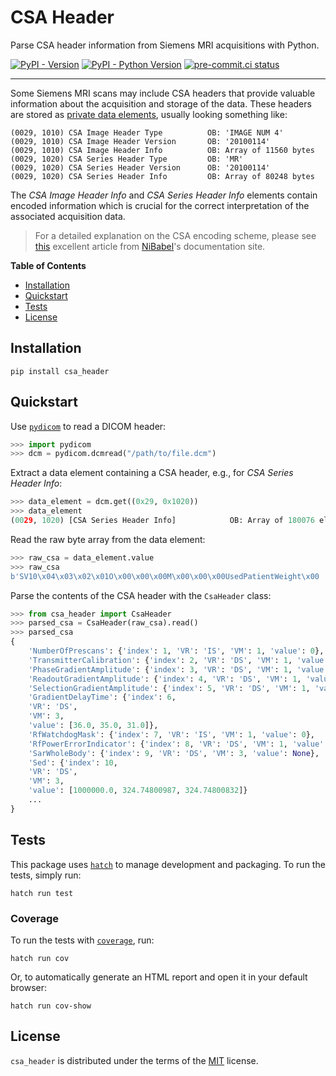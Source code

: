 # CSA Header

Parse CSA header information from Siemens MRI acquisitions with Python.

[![PyPI - Version](https://img.shields.io/pypi/v/csa_header.svg)](https://pypi.org/project/csa_header)
[![PyPI - Python Version](https://img.shields.io/pypi/pyversions/csa_header.svg)](https://pypi.org/project/csa_header)
[![pre-commit.ci status](https://results.pre-commit.ci/badge/github/open-dicom/csa_header/main.svg)](https://results.pre-commit.ci/latest/github/open-dicom/csa_header/main)

---

Some Siemens MRI scans may include CSA headers that provide valuable information about the acquisition and storage of the data. These headers are stored as [private data elements](https://dicom.nema.org/medical/dicom/current/output/html/part05.html#sect_7.8), usually looking something like:

```
(0029, 1010) CSA Image Header Type          OB: 'IMAGE NUM 4'
(0029, 1010) CSA Image Header Version       OB: '20100114'
(0029, 1010) CSA Image Header Info          OB: Array of 11560 bytes
(0029, 1020) CSA Series Header Type         OB: 'MR'
(0029, 1020) CSA Series Header Version      OB: '20100114'
(0029, 1020) CSA Series Header Info         OB: Array of 80248 bytes
```

The _CSA Image Header Info_ and _CSA Series Header Info_ elements contain encoded information which is crucial for the correct interpretation of the associated acquisition data.

> For a detailed explanation on the CSA encoding scheme, please see [this](https://nipy.org/nibabel/dicom/siemens_csa.html) excellent article from [NiBabel](https://github.com/nipy/nibabel)'s documentation site.

**Table of Contents**

- [Installation](#installation)
- [Quickstart](#quickstart)
- [Tests](#tests)
- [License](#license)

## Installation

```console
pip install csa_header
```

## Quickstart

Use [`pydicom`](https://github.com/pydicom/pydicom) to read a DICOM header:

```python
>>> import pydicom
>>> dcm = pydicom.dcmread("/path/to/file.dcm")
```

Extract a data element containing a CSA header, e.g., for _CSA Series Header Info_:

```python
>>> data_element = dcm.get((0x29, 0x1020))
>>> data_element
(0029, 1020) [CSA Series Header Info]            OB: Array of 180076 elements
```

Read the raw byte array from the data element:

```python
>>> raw_csa = data_element.value
>>> raw_csa
b'SV10\x04\x03\x02\x01O\x00\x00\x00M\x00\x00\x00UsedPatientWeight\x00      <Visible> "true" \n      \n      <ParamStr\x01\x00\x00\x00IS\x00\x00\x06...'
```

Parse the contents of the CSA header with the `CsaHeader` class:

```python
>>> from csa_header import CsaHeader
>>> parsed_csa = CsaHeader(raw_csa).read()
>>> parsed_csa
{
    'NumberOfPrescans': {'index': 1, 'VR': 'IS', 'VM': 1, 'value': 0},
    'TransmitterCalibration': {'index': 2, 'VR': 'DS', 'VM': 1, 'value': 247.102},
    'PhaseGradientAmplitude': {'index': 3, 'VR': 'DS', 'VM': 1, 'value': 0.0},
    'ReadoutGradientAmplitude': {'index': 4, 'VR': 'DS', 'VM': 1, 'value': 0.0},
    'SelectionGradientAmplitude': {'index': 5, 'VR': 'DS', 'VM': 1, 'value': 0.0},
    'GradientDelayTime': {'index': 6,
    'VR': 'DS',
    'VM': 3,
    'value': [36.0, 35.0, 31.0]},
    'RfWatchdogMask': {'index': 7, 'VR': 'IS', 'VM': 1, 'value': 0},
    'RfPowerErrorIndicator': {'index': 8, 'VR': 'DS', 'VM': 1, 'value': None},
    'SarWholeBody': {'index': 9, 'VR': 'DS', 'VM': 3, 'value': None},
    'Sed': {'index': 10,
    'VR': 'DS',
    'VM': 3,
    'value': [1000000.0, 324.74800987, 324.74800832]}
    ...
}
```

## Tests

This package uses [`hatch`](https://hatch.pypa.io/) to manage development and packaging. To run the tests, simply run:

```
hatch run test
```

### Coverage

To run the tests with [`coverage`](https://coverage.readthedocs.io/), run:

```
hatch run cov
```

Or, to automatically generate an HTML report and open it in your default browser:

```hatch
hatch run cov-show
```

## License

`csa_header` is distributed under the terms of the [MIT](https://spdx.org/licenses/MIT.html) license.
